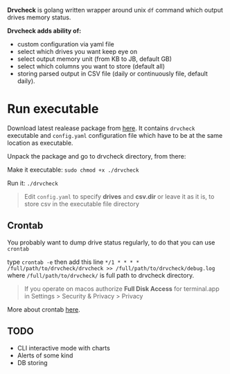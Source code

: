 **Drvcheck** is golang written wrapper around unix `df` command which output drives memory status.

**Drvcheck adds ability of:**
- custom configuration via yaml file
- select which drives you want keep eye on
- select output memory unit (from KB to JB, default GB)
- select which columns you want to store (default all)
- storing parsed output in CSV file (daily or continuously file, default daily).

# Run executable
Download latest realease package from [here](https://github.com/Xrzys/go-drvcheck/releases "here").
It contains `drvcheck` executable and `config.yaml` configuration file which have to be at the same location as executable.

Unpack the package and go to drvcheck directory, from there:

Make it executable:
`sudo chmod +x ./drvcheck`

Run it:
`./drvcheck`

> Edit `config.yaml` to specify **drives** and **csv.dir** or leave it as it is, to store csv in the executable file directory

## Crontab

You probably want to dump drive status regularly, to do that you can use `crontab`

type `crontab -e` then add this line
`*/1 * * * * /full/path/to/drvcheck/drvcheck >> /full/path/to/drvcheck/debug.log` 
where `/full/path/to/drvcheck/` is full path to drvcheck directory.

> If you operate on macos authorize **Full Disk Access** for terminal.app in Settings > Security & Privacy > Privacy



More about crontab [here](https://man7.org/linux/man-pages/man5/crontab.5.html "here").



## TODO
- CLI interactive mode with charts
- Alerts of some kind
- DB storing



